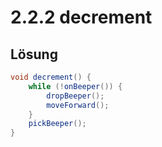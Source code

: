 # 2.2.2 decrement

## Lösung

```java
void decrement() {
    while (!onBeeper()) {
        dropBeeper();
        moveForward();
    }
    pickBeeper(); 
}
```
